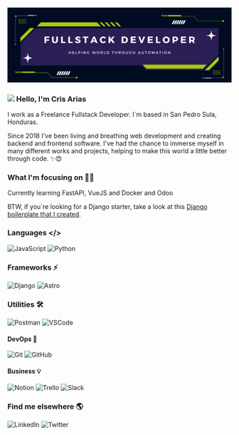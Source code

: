 
### <img src="https://github.com/vraeianova/vraeianova/blob/main/static/new_banner.png?raw=true">

### <img src="https://media.giphy.com/media/hvRJCLFzcasrR4ia7z/giphy.gif" width="30px"> Hello, I'm Cris Arias

I work as a Freelance Fullstack Developer. I´m based in San Pedro Sula, Honduras.

Since 2018 I've been living and breathing web development and creating backend and frontend software. I've had the chance to immerse myself in many different works and projects, helping to make this world a little better through code. ✨😍

### What I'm focusing on 👨‍💻

Currently learning FastAPI, VueJS and Docker and Odoo<br />

BTW, if you´re looking for a Django starter, take a look at this [Django boilerplate that I created](https://github.com/vraeianova/Django-Boilerplate).


### Languages </>

![JavaScript](https://img.shields.io/badge/-JavaScript-F7DF1E?style=flat&logo=javascript&logoColor=black)
![Python](https://img.shields.io/badge/-Python-3776AB?style=flat&logo=python&logoColor=white)

### Frameworks ⚡
![Django](https://img.shields.io/badge/-Django-092E20?style=flat&logo=django&logoColor=white)
![Astro](https://img.shields.io/badge/-Astro-FF5D01?style=flat&logo=astro&logoColor=white)



### Utilities 🛠️

![Postman](https://img.shields.io/badge/-Postman-FF6C37?style=flat&logo=postman&logoColor=white)
![VSCode](https://img.shields.io/badge/-VSCode-007ACC?style=flat&logo=visual-studio-code&logoColor=white)

#### DevOps 🚀

![Git](https://img.shields.io/badge/-Git-F05032?style=flat&logo=git&logoColor=white)
![GitHub](https://img.shields.io/badge/-Github-181717?style=flat&logo=github&logoColor=white)


#### Business 💡

![Notion](https://img.shields.io/badge/-Notion-black?style=flat&logo=notion&logoColor=white)
![Trello](https://img.shields.io/badge/-Trello-0079BF?style=flat&logo=trello&logoColor=white)
![Slack](https://img.shields.io/badge/-Slack-4A154B?style=flat&logo=slack&logoColor=white)


### Find me elsewhere 🌎

![LinkedIn](https://img.shields.io/badge/-LinkedIn-0077B5?style=flat&logo=linkedin&logoColor=white)
![Twitter](https://img.shields.io/badge/-Twitter-1DA1F2?style=flat&logo=twitter&logoColor=white)

